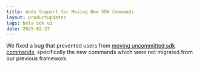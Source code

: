 ```yaml
---
title: Adds Support for Moving New SDK Commands
layout: productupdates  
tags: beta sdk ui 
date: 2025-02-27  
---
```


We fixed a bug that prevented users from [moving uncommitted sdk commands](/release-notes/move-commands/), specifically the new commands which were not migrated from our previous framework.
